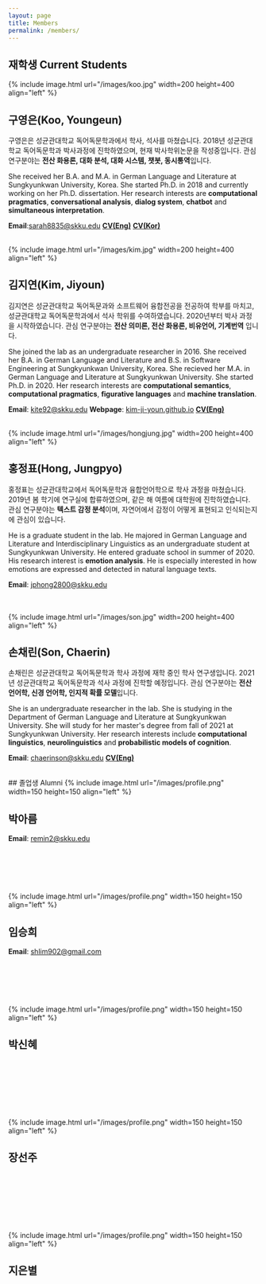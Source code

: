 ```yaml
---
layout: page
title: Members
permalink: /members/
---
```


## 재학생 Current Students

{% include image.html url="/images/koo.jpg" width=200 height=400 align="left" %}
## 구영은(Koo, Youngeun)
구영은은 성균관대학교 독어독문학과에서 학사, 석사를 마쳤습니다. 2018년 성균관대학교 독어독문학과 박사과정에 진학하였으며, 현재 박사학위논문을 작성중입니다. 관심 연구분야는 **전산 화용론, 대화 분석, 대화 시스템, 챗봇, 동시통역**입니다.

She received her B.A. and M.A. in German Language and Literature at Sungkyunkwan University, Korea. She started Ph.D. in 2018 and currently working on her Ph.D. dissertation. Her research interests are **computational pragmatics**, **conversational analysis**, **dialog system**, **chatbot** and **simultaneous interpretation**.

**Email**:<sarah8835@skku.edu>   **[CV(Eng)](/cv/koo_eng.pdf)**  **[CV(Kor)](/cv/koo_kor.pdf)**

<br />
{% include image.html url="/images/kim.jpg" width=200 height=400 align="left" %}

## 김지연(Kim, Jiyoun)
김지연은 성균관대학교 독어독문과와 소프트웨어 융합전공을 전공하여 학부를 마치고, 성균관대학교 독어독문학과에서 석사 학위를 수여하였습니다.  2020년부터 박사 과정을 시작하였습니다. 관심 연구분야는 **전산 의미론, 전산 화용론, 비유언어, 기계번역** 입니다. 

She joined the lab as an undergraduate researcher in 2016. She received her B.A. in German Language and Literature and B.S. in Software Engineering at Sungkyunkwan University, Korea. She recieved her M.A. in German Language and Literature at Sungkyunkwan University. She started Ph.D. in 2020. Her research interests are **computational semantics**, **computational pragmatics**, **figurative languages** and **machine translation**. 

**Email**: <kite92@skku.edu> **Webpage**: [kim-ji-youn.github.io](http://kim-ji-youn.github.io)  **[CV(Eng)](/cv/kim_eng.pdf)**


<br />
{% include image.html url="/images/hongjung.jpg" width=200 height=400 align="left" %}

## 홍정표(Hong, Jungpyo)
홍정표는 성균관대학교에서 독어독문학과 융합언어학으로 학사 과정을 마쳤습니다. 2019년 봄 학기에 연구실에 합류하였으며, 같은 해 여름에 대학원에 진학하였습니다. 관심 연구분야는 **텍스트 감정 분석**이며, 자연어에서 감정이 어떻게 표현되고 인식되는지에 관심이 있습니다.

He is a graduate student in the lab. He majored in German Language and Literature and Interdisciplinary Linguistics as an undergraduate student at Sungkyunkwan University. He entered graduate school in summer of 2020. His research interest is **emotion analysis**. He is especially interested in how emotions are expressed and detected in natural language texts.

**Email**: <jphong2800@skku.edu>

<br/>
<br />
{% include image.html url="/images/son.jpg" width=200 height=400 align="left" %}

## 손채린(Son, Chaerin)
손채린은 성균관대학교 독어독문학과 학사 과정에 재학 중인 학사 연구생입니다. 2021년 성균관대학교 독어독문학과 석사 과정에 진학할 예정입니다. 관심 연구분야는 **전산 언어학, 신경 언어학, 인지적 확률 모델**입니다.

She is an undergraduate researcher in the lab. She is studying in the Department of German Language and Literature at Sungkyunkwan University. She will study for her master's degree from fall of 2021 at Sungkyunkwan University. Her research interests include **computational linguistics**, **neurolinguistics** and **probabilistic models of cognition**.

**Email**: <chaerinson@skku.edu>   **[CV(Eng)](/cv/son_eng.pdf)**

<br/>
## 졸업생 Alumni
{% include image.html url="/images/profile.png" width=150 height=150 align="left" %}

## 박아름
**Email**: <remin2@skku.edu>
<br />
<br />
<br />
<br />
<br />
<br />

{% include image.html url="/images/profile.png" width=150 height=150 align="left" %}

## 임승희 
**Email**: <shlim902@gmail.com>
<br />
<br />
<br />
<br />
<br />
<br />

{% include image.html url="/images/profile.png" width=150 height=150 align="left" %}
## 박신혜
<br />
<br />
<br />
<br />
<br />
<br />

{% include image.html url="/images/profile.png" width=150 height=150 align="left" %}
## 장선주
<br />
<br />
<br />
<br />
<br />
<br />

{% include image.html url="/images/profile.png" width=150 height=150 align="left" %}
## 지은별
